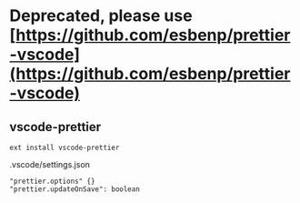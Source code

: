 # Deprecated, please use [https://github.com/esbenp/prettier-vscode](https://github.com/esbenp/prettier-vscode)

## vscode-prettier

`ext install vscode-prettier`

.vscode/settings.json

```
"prettier.options" {}
"prettier.updateOnSave": boolean
```